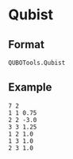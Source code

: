 # Qubist

## Format

```@docs
QUBOTools.Qubist
```

## Example

```
7 2
1 1 0.75
2 2 -3.0
3 3 1.25
1 2 1.0
1 3 1.0
2 3 1.0
```